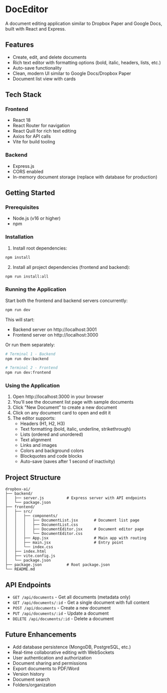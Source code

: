 # DocEditor

A document editing application similar to Dropbox Paper and Google Docs, built with React and Express.

## Features

- Create, edit, and delete documents
- Rich text editor with formatting options (bold, italic, headers, lists, etc.)
- Auto-save functionality
- Clean, modern UI similar to Google Docs/Dropbox Paper
- Document list view with cards

## Tech Stack

### Frontend
- React 18
- React Router for navigation
- React Quill for rich text editing
- Axios for API calls
- Vite for build tooling

### Backend
- Express.js
- CORS enabled
- In-memory document storage (replace with database for production)

## Getting Started

### Prerequisites
- Node.js (v16 or higher)
- npm

### Installation

1. Install root dependencies:
```bash
npm install
```

2. Install all project dependencies (frontend and backend):
```bash
npm run install:all
```

### Running the Application

Start both the frontend and backend servers concurrently:
```bash
npm run dev
```

This will start:
- Backend server on http://localhost:3001
- Frontend server on http://localhost:3000

Or run them separately:
```bash
# Terminal 1 - Backend
npm run dev:backend

# Terminal 2 - Frontend
npm run dev:frontend
```

### Using the Application

1. Open http://localhost:3000 in your browser
2. You'll see the document list page with sample documents
3. Click "New Document" to create a new document
4. Click on any document card to open and edit it
5. The editor supports:
   - Headers (H1, H2, H3)
   - Text formatting (bold, italic, underline, strikethrough)
   - Lists (ordered and unordered)
   - Text alignment
   - Links and images
   - Colors and background colors
   - Blockquotes and code blocks
   - Auto-save (saves after 1 second of inactivity)

## Project Structure

```
dropbox-ai/
├── backend/
│   ├── server.js          # Express server with API endpoints
│   └── package.json
├── frontend/
│   ├── src/
│   │   ├── components/
│   │   │   ├── DocumentList.jsx       # Document list page
│   │   │   ├── DocumentList.css
│   │   │   ├── DocumentEditor.jsx     # Document editor page
│   │   │   └── DocumentEditor.css
│   │   ├── App.jsx                    # Main app with routing
│   │   ├── main.jsx                   # Entry point
│   │   └── index.css
│   ├── index.html
│   ├── vite.config.js
│   └── package.json
├── package.json           # Root package.json
└── README.md
```

## API Endpoints

- `GET /api/documents` - Get all documents (metadata only)
- `GET /api/documents/:id` - Get a single document with full content
- `POST /api/documents` - Create a new document
- `PUT /api/documents/:id` - Update a document
- `DELETE /api/documents/:id` - Delete a document

## Future Enhancements

- Add database persistence (MongoDB, PostgreSQL, etc.)
- Real-time collaborative editing with WebSockets
- User authentication and authorization
- Document sharing and permissions
- Export documents to PDF/Word
- Version history
- Document search
- Folders/organization
